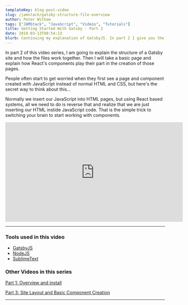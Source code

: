 ```yaml
---
templateKey: blog-post-video
slug: /jamstack/gatsby-structure-file-overview
author: Peter Witham
tags: ["JAMStack", "JavaScript", "Videos", "Tutorials"]
title: Getting Started With Gatsby - Part 2
date: 2019-03-13T00:54:13
blurb: Continuing my explanation of GatsbyJS. In part 2 I give you the overview of site structure and how the files work together to make a site. I also breakdown a simple page and explain how components play their part.
---
```


In part 2 of this video series, I am going to explain the structure of a Gatsby site and how the files work together. Then I will take a basic page and explain how React's components play their part in the creation of those pages.

People often start to get worried when they first see a page and component created with JavaScript instead of normal HTML and CSS, but here's the secret way to think about this...

Normally we insert our JavaScript into HTML pages, but using React based systems, all we need to do is reverse that and realize that we are just inserting our HTML instide JavaScript code. That is the simple trick to switching your brain to start working with components.

<iframe width="560" height="315" src="https://www.youtube.com/embed/FdlkdHAkYXU" frameborder="0" allow="accelerometer; autoplay; encrypted-media; gyroscope; picture-in-picture" allowfullscreen></iframe>

---

### Tools used in this video
- [GatsbyJS](https://www.gatsbyjs.org/)
- [NodeJS](https://nodejs.org/)
- [SublimeText](https://sublimetext.com)

### Other Videos in this series
[Part 1: Overview and install](/jamstack/gatsby-getting-started)

[Part 3: Site Layout and Basic Component Creation](/jamstack/gatsby-site-layout-basic-component-creation)

---

